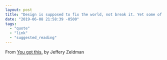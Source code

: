 ```yaml
---
layout: post
title: "Design is supposed to fix the world, not break it. Yet some of us, possibly even most of us, work on products and at companies we feel conflicted about."
date: "2019-06-08 21:58:39 -0500"
tags:
  - "quote"
  - "link"
  - "suggested_reading"
---
```

From [You got this.](https://automattic.design/2019/05/22/you-got-this/) by Jeffery Zeldman

